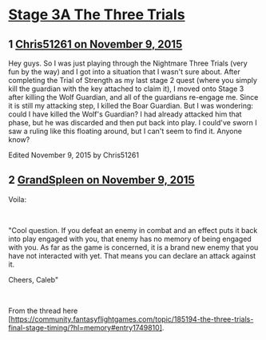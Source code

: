 # [Stage 3A The Three Trials](https://community.fantasyflightgames.com/topic/193254-stage-3a-the-three-trials/)

## 1 [Chris51261 on November 9, 2015](https://community.fantasyflightgames.com/topic/193254-stage-3a-the-three-trials/?do=findComment&comment=1886889)

Hey guys. So I was just playing through the Nightmare Three Trials (very fun by the way) and I got into a situation that I wasn't sure about. After completing the Trial of Strength as my last stage 2 quest (where you simply kill the guardian with the key attached to claim it), I moved onto Stage 3 after killing the Wolf Guardian, and all of the guardians re-engage me. Since it is still my attacking step, I killed the Boar Guardian. But I was wondering: could I have killed the Wolf's Guardian? I had already attacked him that phase, but he was discarded and then put back into play. I could've sworn I saw a ruling like this floating around, but I can't seem to find it. Anyone know? 

Edited November 9, 2015 by Chris51261

## 2 [GrandSpleen on November 9, 2015](https://community.fantasyflightgames.com/topic/193254-stage-3a-the-three-trials/?do=findComment&comment=1886943)

Voila:

 

"Cool question. If you defeat an enemy in combat and an effect puts it back into play engaged with you, that enemy has no memory of being engaged with you. As far as the game is concerned, it is a brand new enemy that you have not interacted with yet. That means you can declare an attack against it.

Cheers,
Caleb"

 

From the thread here [https://community.fantasyflightgames.com/topic/185194-the-three-trials-final-stage-timing/?hl=memory#entry1749810].

